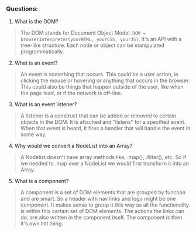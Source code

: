 ### Questions:
1. What is the DOM?
> The DOM stands for Document Object Model. `DOM = browserInterpreter(yourHTML, yourCSS, yourJS)`. It's an API with a tree-like structure. Each node or object can be manipulated programmatically.
2. What is an event?
> An event is something that occurs. This could be a user action, ie clicking the mouse or hovering or anything that occurs in the browser. This could also be things that happen outside of the user, like when the page load, or if the network is  off-line.
3. What is an event listener?
> A listener is a construct that can be added or removed to certain objects in the DOM. It is attached and "listens" for a specified event. When that event is heard, it fires a handler that will handle the event in some way.
4. Why would we convert a NodeList into an Array?
> A Nodelist doesn't have array methods like, .map(), .filter(), etc. So if we needed to .map over a NodeList we would first transform it into an Array.
5. What is a component? 
> A component is a set of DOM elements that are grouped by function and are smart. So a header with nav links and logo might be one component. It makes sense to group it this way as all the functionality is within this certain set of DOM elements. The actions the links can do, are also written in the component itself. The component is then it's own littl thing.
